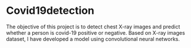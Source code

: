 # Covid19detection
The objective of this project is to detect chest X-ray images and predict whether a person is covid-19 positive or negative. Based on X-ray images dataset, I have developed a model using convolutional neural networks.
